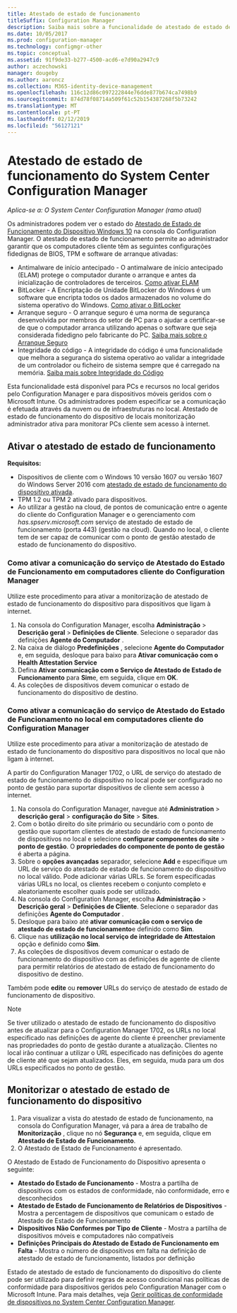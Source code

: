 ```yaml
---
title: Atestado de estado de funcionamento
titleSuffix: Configuration Manager
description: Saiba mais sobre a funcionalidade de atestado de estado de funcionamento do dispositivo podem ser visualizada na consola do Configuration Manager.
ms.date: 10/05/2017
ms.prod: configuration-manager
ms.technology: configmgr-other
ms.topic: conceptual
ms.assetid: 91f9de33-b277-4500-acd6-e7d90a2947c9
author: aczechowski
manager: dougeby
ms.author: aaroncz
ms.collection: M365-identity-device-management
ms.openlocfilehash: 116c12d86c097222844e76dde877b674ca7498b9
ms.sourcegitcommit: 874d78f08714a509f61c52b154387268f5b73242
ms.translationtype: MT
ms.contentlocale: pt-PT
ms.lasthandoff: 02/12/2019
ms.locfileid: "56127121"
---
```

# <a name="health-attestation-for-system-center-configuration-manager"></a>Atestado de estado de funcionamento do System Center Configuration Manager

*Aplica-se a: O System Center Configuration Manager (ramo atual)*

Os administradores podem ver o estado do [Atestado de Estado de Funcionamento do Dispositivo Windows 10](https://technet.microsoft.com/library/mt592023.aspx) na consola do Configuration Manager.  O atestado de estado de funcionamento permite ao administrador garantir que os computadores cliente têm as seguintes configurações fidedignas de BIOS, TPM e software de arranque ativadas:  

-   Antimalware de início antecipado - O antimalware de início antecipado (ELAM) protege o computador durante o arranque e antes da inicialização de controladores de terceiros. [Como ativar ELAM](https://gallery.technet.microsoft.com/How-to-turn-on-Early-84552ec5)  
-   BitLocker - A Encriptação de Unidade BitLocker do Windows é um software que encripta todos os dados armazenados no volume do sistema operativo do Windows.  [Como ativar o BitLocker](https://gallery.technet.microsoft.com/How-to-turn-on-BitLocker-34294d3d)  
-   Arranque seguro - O arranque seguro é uma norma de segurança desenvolvida por membros do setor de PC para o ajudar a certificar-se de que o computador arranca utilizando apenas o software que seja considerada fidedigno pelo fabricante do PC. [Saiba mais sobre o Arranque Seguro](https://technet.microsoft.com/library/hh824987.aspx)  
-   Integridade do código - A integridade do código é uma funcionalidade que melhora a segurança do sistema operativo ao validar a integridade de um controlador ou ficheiro de sistema sempre que é carregado na memória. [Saiba mais sobre Integridade do Código](https://technet.microsoft.com/library/dd348642.aspx)  

Esta funcionalidade está disponível para PCs e recursos no local geridos pelo Configuration Manager e para dispositivos móveis geridos com o Microsoft Intune. Os administradores podem especificar se a comunicação é efetuada através da nuvem ou de infraestruturas no local. Atestado de estado de funcionamento do dispositivo de locais monitorização administrador ativa para monitorar PCs cliente sem acesso à internet.

## <a name="enable-health-attestation"></a>Ativar o atestado de estado de funcionamento

 **Requisitos:**  

-   Dispositivos de cliente com o Windows 10 versão 1607 ou versão 1607 do Windows Server 2016 com [atestado de estado de funcionamento do dispositivo ativada](https://technet.microsoft.com/windows-server-docs/security/device-health-attestation).
-   TPM 1.2 ou TPM 2 ativado para dispositivos.
-   Ao utilizar a gestão na cloud, de pontos de comunicação entre o agente do cliente do Configuration Manager e o gerenciamento com *has.spserv.microsoft.com* serviço de atestado de estado de funcionamento (porta 443) (gestão na cloud). Quando no local, o cliente tem de ser capaz de comunicar com o ponto de gestão atestado de estado de funcionamento do dispositivo.

### <a name="how-to-enable-health-attestation-service-communication-on-configuration-manager-client-computers"></a>Como ativar a comunicação do serviço de Atestado do Estado de Funcionamento em computadores cliente do Configuration Manager

Utilize este procedimento para ativar a monitorização de atestado de estado de funcionamento do dispositivo para dispositivos que ligam à internet.

1.  Na consola do Configuration Manager, escolha **Administração** > **Descrição geral** > **Definições de Cliente**.  Selecione o separador das definições **Agente do Computador** .  
2.  Na caixa de diálogo **Predefinições** , selecione **Agente do Computador** e, em seguida, desloque para baixo para **Ativar comunicação com o Health Attestation Service**  
3.  Defina **Ativar comunicação com o Serviço de Atestado de Estado de Funcionamento** para **Sim**e, em seguida, clique em **OK**.  
4. As coleções de dispositivos devem comunicar o estado de funcionamento do dispositivo de destino.

### <a name="how-to-enable-on-premises-health-attestation-service-communication-on-configuration-manager-client-computers"></a>Como ativar a comunicação do serviço de Atestado do Estado de Funcionamento no local em computadores cliente do Configuration Manager
Utilize este procedimento para ativar a monitorização de atestado de estado de funcionamento do dispositivo para dispositivos no local que não ligam à internet.

A partir do Configuration Manager 1702, o URL de serviço do atestado de estado de funcionamento do dispositivo no local pode ser configurado no ponto de gestão para suportar dispositivos de cliente sem acesso à internet.

1. Na consola do Configuration Manager, navegue até **Administration** > **descrição geral** > **configuração do Site**  >   **Sites**.
2. Com o botão direito do site primário ou secundário com o ponto de gestão que suportam clientes de atestado de estado de funcionamento de dispositivos no local e selecione **configurar componentes do site** > **ponto de gestão**. O **propriedades do componente de ponto de gestão** é aberta a página.
3. Sobre o **opções avançadas** separador, selecione **Add** e especifique um URL de serviço do atestado de estado de funcionamento do dispositivo no local válido. Pode adicionar várias URLs. Se forem especificadas várias URLs no local, os clientes recebem o conjunto completo e aleatoriamente escolher quais pode ser utilizado.
4.  Na consola do Configuration Manager, escolha **Administração** > **Descrição geral** > **Definições de Cliente**.  Selecione o separador das definições **Agente do Computador** .  
5.  Desloque para baixo até **ativar comunicação com o serviço de atestado de estado de funcionamento**e definido como **Sim**.
7.  Clique nas **utilização no local serviço de integridade de Attestaion** opção e definido como **Sim**.
8. As coleções de dispositivos devem comunicar o estado de funcionamento do dispositivo com as definições de agente de cliente para permitir relatórios de atestado de estado de funcionamento do dispositivo de destino.

Também pode **edite** ou **remover** URLs do serviço de atestado de estado de funcionamento de dispositivo.

> [!NOTE]
> Se tiver utilizado o atestado de estado de funcionamento do dispositivo antes de atualizar para o Configuration Manager 1702, os URLs no local especificado nas definições de agente do cliente é preencher previamente nas propriedades do ponto de gestão durante a atualização. Clientes no local irão continuar a utilizar o URL especificado nas definições do agente de cliente até que sejam atualizados. Eles, em seguida, muda para um dos URLs especificados no ponto de gestão.

## <a name="monitor-device-health-attestation"></a>Monitorizar o atestado de estado de funcionamento do dispositivo

1.  Para visualizar a vista do atestado de estado de funcionamento, na consola do Configuration Manager, vá para a área de trabalho de **Monitorização** , clique no nó **Segurança** e, em seguida, clique em **Atestado de Estado de Funcionamento**.  
2.  O Atestado de Estado de Funcionamento é apresentado.  

O Atestado de Estado de Funcionamento do Dispositivo apresenta o seguinte:  

-   **Atestado do Estado de Funcionamento** - Mostra a partilha de dispositivos com os estados de conformidade, não conformidade, erro e desconhecidos  
-   **Atestado de Estado de Funcionamento de Relatórios de Dispositivos** - Mostra a percentagem de dispositivos que comunicam o estado de Atestado de Estado de Funcionamento  
-   **Dispositivos Não Conformes por Tipo de Cliente** - Mostra a partilha de dispositivos móveis e computadores não compatíveis  
-   **Definições Principais do Atestado de Estado de Funcionamento em Falta** - Mostra o número de dispositivos em falta na definição de atestado de estado de funcionamento, listados por definição

Estado de atestado de estado de funcionamento do dispositivo do cliente pode ser utilizado para definir regras de acesso condicional nas políticas de conformidade para dispositivos geridos pelo Configuration Manager com o Microsoft Intune. Para mais detalhes, veja [Gerir políticas de conformidade de dispositivos no System Center Configuration Manager](/sccm/protect/deploy-use/device-compliance-policies).  
